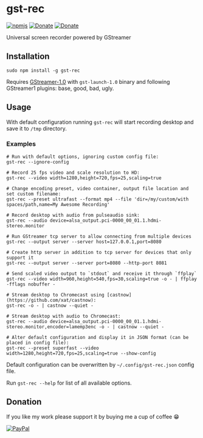 # gst-rec
[![npmjs](https://img.shields.io/badge/npmjs-repo-brightgreen.svg)](https://www.npmjs.com/package/gst-rec)
[![Donate](https://img.shields.io/badge/Donate-PayPal-blue.svg)](https://www.paypal.com/cgi-bin/webscr?cmd=_s-xclick&hosted_button_id=TFVDFD88KQ322)
[![Donate](https://img.shields.io/badge/Donate-PayPal.Me-lightgrey.svg)](https://www.paypal.me/Rafostar)

Universal screen recorder powered by GStreamer

## Installation
```
sudo npm install -g gst-rec
```
Requires [GStreamer-1.0](https://gstreamer.freedesktop.org) with `gst-launch-1.0` binary and following GStreamer1 plugins: base, good, bad, ugly.

## Usage
With default configuration running `gst-rec` will start recording desktop and save it to `/tmp` directory.

### Examples
```
# Run with default options, ignoring custom config file:
gst-rec --ignore-config

# Record 25 fps video and scale resolution to HD:
gst-rec --video width=1280,height=720,fps=25,scaling=true

# Change encoding preset, video container, output file location and set custom filename:
gst-rec --preset ultrafast --format mp4 --file 'dir=/my/custom/with spaces/path,name=My Awesome Recording'

# Record desktop with audio from pulseaudio sink:
gst-rec --audio device=alsa_output.pci-0000_00_01.1.hdmi-stereo.monitor

# Run GStreamer tcp server to allow connecting from multiple devices
gst-rec --output server --server host=127.0.0.1,port=8080

# Create http server in addition to tcp server for devices that only support it
gst-rec --output server --server port=8080 --http-port 8081

# Send scaled video output to `stdout` and receive it through `ffplay`
gst-rec --video width=960,height=540,fps=30,scaling=true -o - | ffplay -fflags nobuffer -

# Stream desktop to Chromecast using [castnow](https://github.com/xat/castnow):
gst-rec -o - | castnow --quiet -

# Stream desktop with audio to Chromecast:
gst-rec --audio device=alsa_output.pci-0000_00_01.1.hdmi-stereo.monitor,encoder=lamemp3enc -o - | castnow --quiet -

# Alter default configuration and display it in JSON format (can be placed in config file):
gst-rec --preset superfast --video width=1280,height=720,fps=25,scaling=true --show-config
```

Default configuration can be overwritten by `~/.config/gst-rec.json` config file.

Run `gst-rec --help` for list of all available options.

## Donation
If you like my work please support it by buying me a cup of coffee :grin:

[![PayPal](https://www.paypalobjects.com/en_US/i/btn/btn_donateCC_LG.gif)](https://www.paypal.com/cgi-bin/webscr?cmd=_s-xclick&hosted_button_id=TFVDFD88KQ322)
